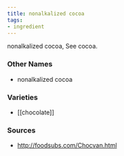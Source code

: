 ```yaml
---
title: nonalkalized cocoa
tags:
- ingredient
---
```

nonalkalized cocoa, See cocoa.

### Other Names

* nonalkalized cocoa

### Varieties

* [[chocolate]]

### Sources
* http://foodsubs.com/Chocvan.html
